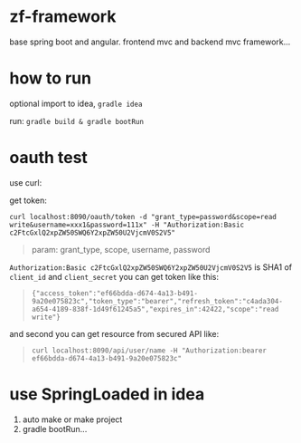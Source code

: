 # zf-framework
base spring boot and angular. frontend mvc and backend mvc framework...
# how to run
optional import to idea, `gradle idea`

run: `gradle build & gradle bootRun`

# oauth test
use curl:

get token:

`curl localhost:8090/oauth/token -d "grant_type=password&scope=read write&username=xxx1&password=111x" -H "Authorization:Basic c2FtcGxlQ2xpZW50SWQ6Y2xpZW50U2VjcmV0S2V5"`
> param:
grant_type, scope, username, password

`Authorization:Basic c2FtcGxlQ2xpZW50SWQ6Y2xpZW50U2VjcmV0S2V5` is SHA1 of `client_id` and `client_secret`
you can get token like this:
>`{"access_token":"ef66bdda-d674-4a13-b491-9a20e075823c","token_type":"bearer","refresh_token":"c4ada304-a654-4189-838f-1d49f61245a5","expires_in":42422,"scope":"read write"}`

and second you can get resource from secured API like:
> `curl localhost:8090/api/user/name -H "Authorization:bearer ef66bdda-d674-4a13-b491-9a20e075823c"`

# use SpringLoaded in idea
1. auto make or make project
2. gradle bootRun...
